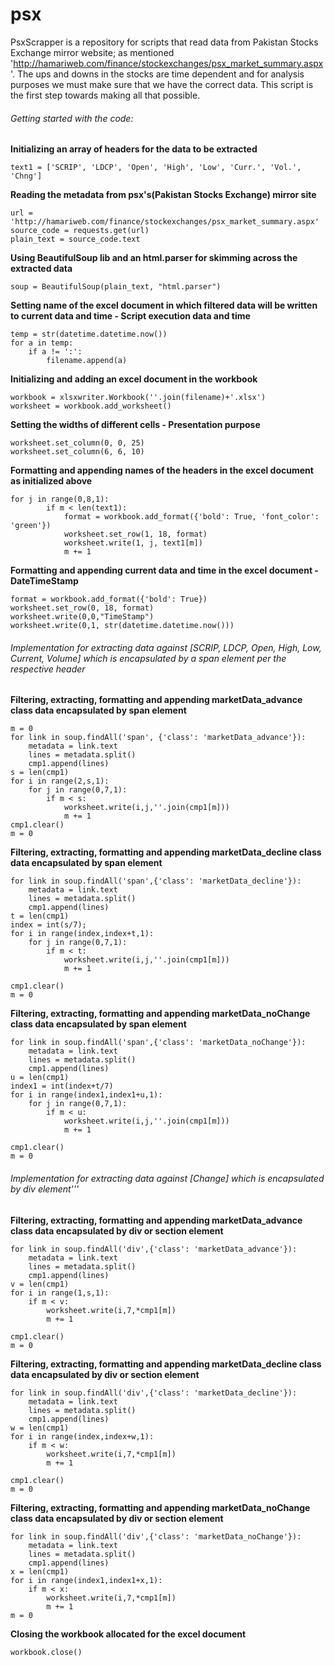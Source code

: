 # psx
PsxScrapper is a repository for scripts that read data from Pakistan Stocks Exchange mirror website; as mentioned 'http://hamariweb.com/finance/stockexchanges/psx_market_summary.aspx'. The ups and downs in the stocks are time dependent and for analysis purposes we must make sure that we have the correct data. This script is the first step towards making all that possible. 

###### Getting started with the code:

**Initializing an array of headers for the data to be extracted**
```
text1 = ['SCRIP', 'LDCP', 'Open', 'High', 'Low', 'Curr.', 'Vol.', 'Chng']
```

**Reading the metadata from psx's(Pakistan Stocks Exchange) mirror site**
```
url = 'http://hamariweb.com/finance/stockexchanges/psx_market_summary.aspx'
source_code = requests.get(url)
plain_text = source_code.text
```

**Using BeautifulSoup lib and an html.parser for skimming across the extracted data**
```
soup = BeautifulSoup(plain_text, "html.parser")
```

**Setting name of the excel document in which filtered data will be written to current data and time - Script execution data and time**
```
temp = str(datetime.datetime.now())
for a in temp:
    if a != ':':
        filename.append(a)
```

**Initializing and adding an excel document in the workbook**
```
workbook = xlsxwriter.Workbook(''.join(filename)+'.xlsx')
worksheet = workbook.add_worksheet()
```

**Setting the widths of different cells - Presentation purpose**
```
worksheet.set_column(0, 0, 25)
worksheet.set_column(6, 6, 10)
```

**Formatting and appending names of the headers in the excel document as initialized above**
```
for j in range(0,8,1):
        if m < len(text1):
            format = workbook.add_format({'bold': True, 'font_color': 'green'})
            worksheet.set_row(1, 18, format)
            worksheet.write(1, j, text1[m])
            m += 1
```

**Formatting and appending current data and time in the excel document - DateTimeStamp**
```
format = workbook.add_format({'bold': True})
worksheet.set_row(0, 18, format)
worksheet.write(0,0,"TimeStamp")
worksheet.write(0,1, str(datetime.datetime.now()))
```

###### Implementation for extracting data against [SCRIP, LDCP, Open, High, Low, Current, Volume] which is encapsulated by a span element per the respective header

**Filtering, extracting, formatting and appending marketData_advance class data encapsulated by span element**
```
m = 0
for link in soup.findAll('span', {'class': 'marketData_advance'}):
    metadata = link.text
    lines = metadata.split()
    cmp1.append(lines)
s = len(cmp1)
for i in range(2,s,1):
    for j in range(0,7,1):
        if m < s:
            worksheet.write(i,j,''.join(cmp1[m]))
            m += 1
cmp1.clear()
m = 0
```

**Filtering, extracting, formatting and appending marketData_decline class data encapsulated by span element**
```
for link in soup.findAll('span',{'class': 'marketData_decline'}):
    metadata = link.text
    lines = metadata.split()
    cmp1.append(lines)
t = len(cmp1)
index = int(s/7);
for i in range(index,index+t,1):
    for j in range(0,7,1):
        if m < t:
            worksheet.write(i,j,''.join(cmp1[m]))
            m += 1

cmp1.clear()
m = 0
```

**Filtering, extracting, formatting and appending marketData_noChange class data encapsulated by span element**
```
for link in soup.findAll('span',{'class': 'marketData_noChange'}):
    metadata = link.text
    lines = metadata.split()
    cmp1.append(lines)
u = len(cmp1)
index1 = int(index+t/7)
for i in range(index1,index1+u,1):
    for j in range(0,7,1):
        if m < u:
            worksheet.write(i,j,''.join(cmp1[m]))
            m += 1

cmp1.clear()
m = 0
```

###### Implementation for extracting data against [Change] which is encapsulated by div element'''

**Filtering, extracting, formatting and appending marketData_advance class data encapsulated by div or section element**
```
for link in soup.findAll('div',{'class': 'marketData_advance'}):
    metadata = link.text
    lines = metadata.split()
    cmp1.append(lines)
v = len(cmp1)
for i in range(1,s,1):
    if m < v:
        worksheet.write(i,7,*cmp1[m])
        m += 1

cmp1.clear()
m = 0
```

**Filtering, extracting, formatting and appending marketData_decline class data encapsulated by div or section element**
```
for link in soup.findAll('div',{'class': 'marketData_decline'}):
    metadata = link.text
    lines = metadata.split()
    cmp1.append(lines)
w = len(cmp1)
for i in range(index,index+w,1):
    if m < w:
        worksheet.write(i,7,*cmp1[m])
        m += 1

cmp1.clear()
m = 0
```

**Filtering, extracting, formatting and appending marketData_noChange class data encapsulated by div or section element**
```
for link in soup.findAll('div',{'class': 'marketData_noChange'}):
    metadata = link.text
    lines = metadata.split()
    cmp1.append(lines)
x = len(cmp1)
for i in range(index1,index1+x,1):
    if m < x:
        worksheet.write(i,7,*cmp1[m])
        m += 1
m = 0
```
**Closing the workbook allocated for the excel document**
```
workbook.close()
```




